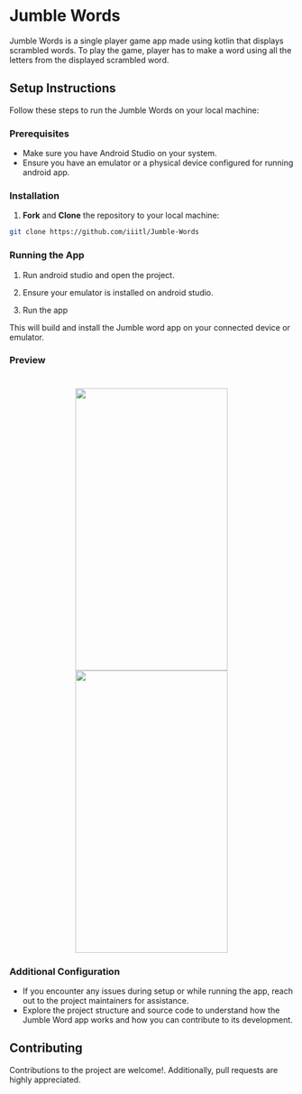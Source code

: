 # Jumble Words

Jumble Words is a single player game app made using kotlin that displays scrambled words. To play the game, player has to make a word using all the letters from the displayed scrambled word.

## Setup Instructions

Follow these steps to run the Jumble Words on your local machine:

### Prerequisites

- Make sure you have Android Studio on your system.
- Ensure you have an emulator or a physical device configured for running android app.

### Installation

1. **Fork** and **Clone** the repository to your local machine:

```bash
git clone https://github.com/iiitl/Jumble-Words
```

### Running the App

1. Run android studio and open the project.

1. Ensure your emulator is installed on android studio.

2. Run the app 


This will build and install the Jumble word app on your connected device or emulator.

### Preview

<h1 align="center">
  <img width="270" height="500" src="https://github.com/JustArepo/Jumble-Words/assets/163036582/bd5250f6-2ab4-4c17-88a2-2890e5b324c1">
  <img width="270" height="500" src="https://github.com/JustArepo/Jumble-Words/assets/163036582/9bb4fffb-c296-4a19-98de-13e087183cc1">
</h1>

### Additional Configuration

- If you encounter any issues during setup or while running the app, reach out to the project maintainers for assistance.
- Explore the project structure and source code to understand how the Jumble Word app works and how you can contribute to its development.

## Contributing

Contributions to the project are welcome!. Additionally, pull requests are highly appreciated.
